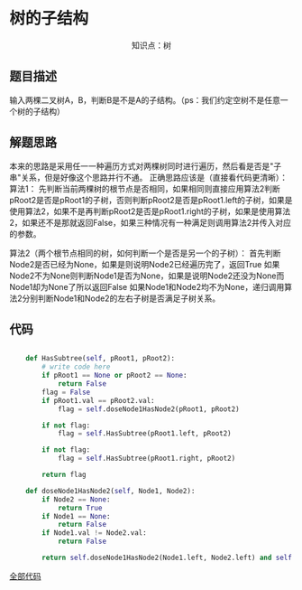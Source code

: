 # 树的子结构

<center>知识点：树</center>


## 题目描述
输入两棵二叉树A，B，判断B是不是A的子结构。（ps：我们约定空树不是任意一个树的子结构）
## 解题思路
本来的思路是采用任一一种遍历方式对两棵树同时进行遍历，然后看是否是"子串"关系，但是好像这个思路并行不通。
正确思路应该是（直接看代码更清晰）：
算法1：
先判断当前两棵树的根节点是否相同，如果相同则直接应用算法2判断pRoot2是否是pRoot1的子树，否则判断pRoot2是否是pRoot1.left的子树，如果是使用算法2，如果不是再判断pRoot2是否是pRoot1.right的子树，如果是使用算法2，如果还不是那就返回False，如果三种情况有一种满足则调用算法2并传入对应的参数。

算法2（两个根节点相同的树，如何判断一个是否是另一个的子树）：
首先判断Node2是否已经为None，如果是则说明Node2已经遍历完了，返回True
如果Node2不为None则判断Node1是否为None，如果是说明Node2还没为None而Node1却为None了所以返回False
如果Node1和Node2均不为None，递归调用算法2分别判断Node1和Node2的左右子树是否满足子树关系。


## 代码

```python

    def HasSubtree(self, pRoot1, pRoot2):
        # write code here
        if pRoot1 == None or pRoot2 == None:
            return False
        flag = False
        if pRoot1.val == pRoot2.val:
            flag = self.doseNode1HasNode2(pRoot1, pRoot2)

        if not flag:
            flag = self.HasSubtree(pRoot1.left, pRoot2)

        if not flag:
            flag = self.HasSubtree(pRoot1.right, pRoot2)

        return flag

    def doseNode1HasNode2(self, Node1, Node2):
        if Node2 == None:
            return True
        if Node1 == None:
            return False
        if Node1.val != Node2.val:
            return False

        return self.doseNode1HasNode2(Node1.left, Node2.left) and self.doseNode1HasNode2(Node1.right, Node2.right)


```

[全部代码](../Code/16.py)